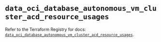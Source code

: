 # `data_oci_database_autonomous_vm_cluster_acd_resource_usages`

Refer to the Terraform Registry for docs: [`data_oci_database_autonomous_vm_cluster_acd_resource_usages`](https://registry.terraform.io/providers/oracle/oci/7.19.0/docs/data-sources/database_autonomous_vm_cluster_acd_resource_usages).
